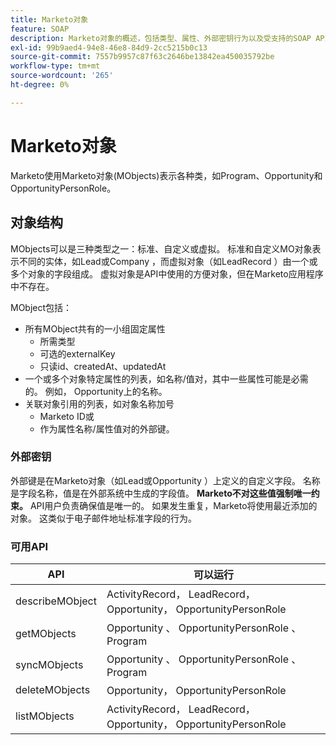 ```yaml
---
title: Marketo对象
feature: SOAP
description: Marketo对象的概述，包括类型、属性、外部密钥行为以及受支持的SOAP API （用于Opportunity、Program和相关记录）。
exl-id: 99b9aed4-94e8-46e8-84d9-2cc5215b0c13
source-git-commit: 7557b9957c87f63c2646be13842ea450035792be
workflow-type: tm+mt
source-wordcount: '265'
ht-degree: 0%

---
```


# Marketo对象

Marketo使用Marketo对象(MObjects)表示各种类，如Program、Opportunity和OpportunityPersonRole。

## 对象结构

MObjects可以是三种类型之一：标准、自定义或虚拟。 标准和自定义MO对象表示不同的实体，如Lead或Company ，而虚拟对象（如LeadRecord ）由一个或多个对象的字段组成。 虚拟对象是API中使用的方便对象，但在Marketo应用程序中不存在。

MObject包括：

- 所有MObject共有的一小组固定属性
   - 所需类型
   - 可选的externalKey
   - 只读id、createdAt、updatedAt
- 一个或多个对象特定属性的列表，如名称/值对，其中一些属性可能是必需的。 例如， Opportunity上的名称。
- 关联对象引用的列表，如对象名称加号
   - Marketo ID或
   - 作为属性名称/属性值对的外部键。

### 外部密钥

外部键是在Marketo对象（如Lead或Opportunity ）上定义的自定义字段。 名称是字段名称，值是在外部系统中生成的字段值。 **Marketo不对这些值强制唯一约束。** API用户负责确保值是唯一的。 如果发生重复，Marketo将使用最近添加的对象。 这类似于电子邮件地址标准字段的行为。

### 可用API

| API | 可以运行 |
|---|---|
| describeMObject | ActivityRecord， LeadRecord， Opportunity， OpportunityPersonRole |
| getMObjects | Opportunity 、 OpportunityPersonRole 、 Program |
| syncMObjects | Opportunity 、 OpportunityPersonRole 、 Program |
| deleteMObjects | Opportunity， OpportunityPersonRole |
| listMObjects | ActivityRecord， LeadRecord， Opportunity， OpportunityPersonRole |
